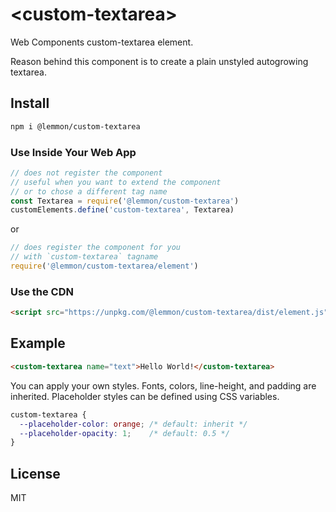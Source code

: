 # \<custom-textarea\>

Web Components custom-textarea element.

Reason behind this component is to create a plain unstyled autogrowing textarea.

## Install

```sh
npm i @lemmon/custom-textarea
```

### Use Inside Your Web App

```js
// does not register the component
// useful when you want to extend the component
// or to chose a different tag name
const Textarea = require('@lemmon/custom-textarea')
customElements.define('custom-textarea', Textarea)
```

or

```js
// does register the component for you
// with `custom-textarea` tagname
require('@lemmon/custom-textarea/element')
```

### Use the CDN

```html
<script src="https://unpkg.com/@lemmon/custom-textarea/dist/element.js"></script>
```

## Example

```html
<custom-textarea name="text">Hello World!</custom-textarea>
```

You can apply your own styles. Fonts, colors, line-height, and padding are inherited. Placeholder styles can be defined using CSS variables.

```css
custom-textarea {
  --placeholder-color: orange; /* default: inherit */
  --placeholder-opacity: 1;    /* default: 0.5 */
}
```

## License

MIT
